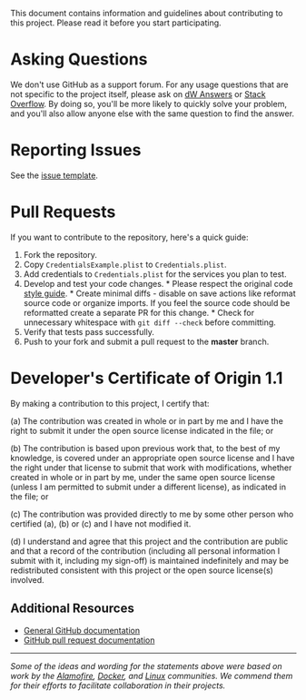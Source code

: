 This document contains information and guidelines about contributing to this project. Please read it before you start participating.

# Asking Questions

We don't use GitHub as a support forum. For any usage questions that are not specific to the project itself, please ask on [dW Answers][dw] or [Stack Overflow][stackoverflow]. By doing so, you'll be more likely to quickly solve your problem, and you'll also allow anyone else with the same question to find the answer.

# Reporting Issues

See the [issue template](issue_template.md).

# Pull Requests

If you want to contribute to the repository, here's a quick guide:
  1. Fork the repository.
  2. Copy `CredentialsExample.plist` to `Credentials.plist`.
  3. Add credentials to `Credentials.plist` for the services you plan to test.
  4. Develop and test your code changes.
    * Please respect the original code [style guide][styleguide].
    * Create minimal diffs - disable on save actions like reformat source code or organize imports. If you feel the source code should be reformatted create a separate PR for this change.
    * Check for unnecessary whitespace with `git diff --check` before committing.
  5. Verify that tests pass successfully.
  6. Push to your fork and submit a pull request to the **master** branch.

# Developer's Certificate of Origin 1.1

By making a contribution to this project, I certify that:

(a) The contribution was created in whole or in part by me and I
   have the right to submit it under the open source license
   indicated in the file; or

(b) The contribution is based upon previous work that, to the best
   of my knowledge, is covered under an appropriate open source
   license and I have the right under that license to submit that
   work with modifications, whether created in whole or in part
   by me, under the same open source license (unless I am
   permitted to submit under a different license), as indicated
   in the file; or

(c) The contribution was provided directly to me by some other
   person who certified (a), (b) or (c) and I have not modified
   it.

(d) I understand and agree that this project and the contribution
   are public and that a record of the contribution (including all
   personal information I submit with it, including my sign-off) is
   maintained indefinitely and may be redistributed consistent with
   this project or the open source license(s) involved.


## Additional Resources
+ [General GitHub documentation](https://help.github.com/)
+ [GitHub pull request documentation](https://help.github.com/send-pull-requests/)

[dw]: https://developer.ibm.com/answers/questions/ask/?topics=watson
[stackoverflow]: http://stackoverflow.com/questions/ask?tags=ibm-watson
[styleguide]: https://github.com/IBM-MIL/swift-style-guide

---

*Some of the ideas and wording for the statements above were based on work by the [Alamofire](https://github.com/Alamofire/Alamofire/blob/master/CONTRIBUTING.md), [Docker](https://github.com/docker/docker/blob/master/CONTRIBUTING.md), and [Linux](http://elinux.org/Developer_Certificate_Of_Origin) communities. We commend them for their efforts to facilitate collaboration in their projects.*
